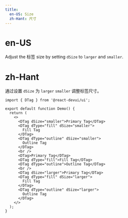 ```yaml
---
title:
  en-US: Size
  zh-Hant: 尺寸
---
```


# en-US

Adjust the 标签 size by setting `dSize` to `larger` and `smaller`.

# zh-Hant

通过设置 `dSize` 为 `larger` `smaller` 调整标签尺寸。

```tsx
import { DTag } from '@react-devui/ui';

export default function Demo() {
  return (
    <>
      <DTag dSize="smaller">Primary Tag</DTag>
      <DTag dType="fill" dSize="smaller">
        Fill Tag
      </DTag>
      <DTag dType="outline" dSize="smaller">
        Outline Tag
      </DTag>
      <br />
      <DTag>Primary Tag</DTag>
      <DTag dType="fill">Fill Tag</DTag>
      <DTag dType="outline">Outline Tag</DTag>
      <br />
      <DTag dSize="larger">Primary Tag</DTag>
      <DTag dType="fill" dSize="larger">
        Fill Tag
      </DTag>
      <DTag dType="outline" dSize="larger">
        Outline Tag
      </DTag>
    </>
  );
}
```
